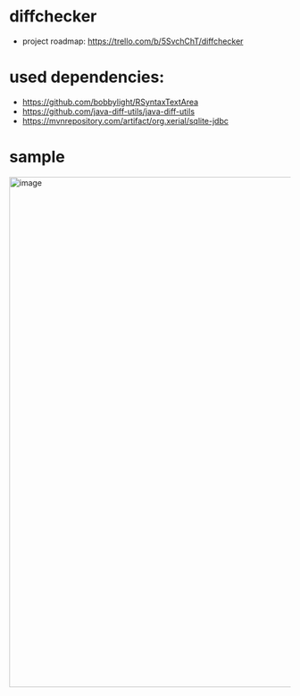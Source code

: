 # diffchecker
- project roadmap: https://trello.com/b/5SvchChT/diffchecker

# used dependencies: 
- https://github.com/bobbylight/RSyntaxTextArea
- https://github.com/java-diff-utils/java-diff-utils
- https://mvnrepository.com/artifact/org.xerial/sqlite-jdbc

# sample
<img width="1283" height="915" alt="image" src="https://github.com/user-attachments/assets/3c8a5a79-46eb-4027-ac81-154f16f0d5ef" />
